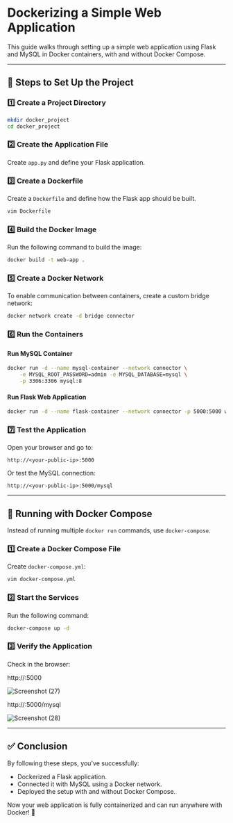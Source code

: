 # Dockerizing a Simple Web Application

This guide walks through setting up a simple web application using Flask and MySQL in Docker containers, with and without Docker Compose.

---

## **📌 Steps to Set Up the Project**

### **1️⃣ Create a Project Directory**
```bash
mkdir docker_project
cd docker_project
```

### **2️⃣ Create the Application File**
Create `app.py` and define your Flask application.

### **3️⃣ Create a Dockerfile**
Create a `Dockerfile` and define how the Flask app should be built.
```bash
vim Dockerfile
```

### **4️⃣ Build the Docker Image**
Run the following command to build the image:
```bash
docker build -t web-app .
```

### **5️⃣ Create a Docker Network**
To enable communication between containers, create a custom bridge network:
```bash
docker network create -d bridge connector
```

### **6️⃣ Run the Containers**
#### **Run MySQL Container**
```bash
docker run -d --name mysql-container --network connector \
    -e MYSQL_ROOT_PASSWORD=admin -e MYSQL_DATABASE=mysql \
    -p 3306:3306 mysql:8
```

#### **Run Flask Web Application**
```bash
docker run -d --name flask-container --network connector -p 5000:5000 web-app
```

### **7️⃣ Test the Application**
Open your browser and go to:
```
http://<your-public-ip>:5000
```
Or test the MySQL connection:
```
http://<your-public-ip>:5000/mysql
```

---

## **📌 Running with Docker Compose**
Instead of running multiple `docker run` commands, use `docker-compose`.

### **1️⃣ Create a Docker Compose File**
Create `docker-compose.yml`:
```bash
vim docker-compose.yml
```

### **2️⃣ Start the Services**
Run the following command:
```bash
docker-compose up -d
```

### **3️⃣ Verify the Application**
Check in the browser:

http://<your-public-ip>:5000

![Screenshot (27)](https://github.com/user-attachments/assets/0ad57b10-16ff-4523-9841-da1912405212)


http://<your-public-ip>:5000/mysql

![Screenshot (28)](https://github.com/user-attachments/assets/920b2507-7f3b-489a-9c8b-2db5376b4f67)


---

## **✅ Conclusion**
By following these steps, you've successfully:
- Dockerized a Flask application.
- Connected it with MySQL using a Docker network.
- Deployed the setup with and without Docker Compose.

Now your web application is fully containerized and can run anywhere with Docker! 🚀

